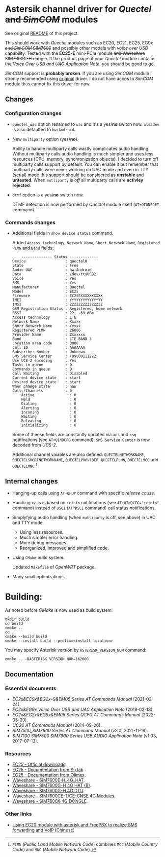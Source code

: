 # Astersik channel driver for *Quectel* ~~and *SimCOM*~~ modules

See original [README](//github.com/IchthysMaranatha/asterisk-chan-quectel/blob/master/README.md) of this project.

This should work with *Quectel* modules such as EC20, EC21, EC25, EG9x ~~and *SimCOM* SIM7600~~ and possibly other models with *voice over USB* capability.
Tested with the **EC25-E** mini-PCIe module ~~and Waveshare SIM7600G-H dongle~~.
If the product page of your *Quectel* module contains the *Voice Over USB and UAC Application Note*, you should be good to go.

*SimCOM* support is **probably broken**. If you are using *SimCOM* module I stronly recomended using [original](//github.com/IchthysMaranatha/asterisk-chan-quectel) driver.
I do not have acces to *SimCOM* module thus cannot fix this driver for now.

## Changes

### Configuration changes

* `quectel_uac` option renamed to `uac` and it's a yes/**no** switch now. `alsadev` is also defaulted to `hw:Android`.
* New `multiparty` option (yes/**no**).

    Ability to handle multiparty calls wastly complicates audio handling.
    Without multiparty calls audio handling is much simpler and uses less resources (CPU, memory, synchronization objects).
    I decided to turn off multiparty calls support by default.
    You can enable it but remember that multiparty calls were never working on UAC mode and even in TTY (serial) mode this support should be considered as **unstable** and **untested**.
    When `mutliparty` is *off* all multiparty calls are **activley rejected**.

* `dtmf` option is a yes/**no** switch now.

    DTMF detection is now performed by *Quectel* module itself (`AT+QTONEDET` command).

### Commands changes

* Additional fields in `show device status` command.

    Added `Access technology`, `Network Name`, `Short Network Name`, `Registered PLMN` and `Band` fields:

    ```
        -------------- Status -------------
    Device                  : quectel0
    State                   : Free
    Audio UAC               : hw:Android
    Data                    : /dev/ttyUSB2
    Voice                   : Yes
    SMS                     : Yes
    Manufacturer            : Quectel
    Model                   : EC25
    Firmware                : EC25EXXXXXXXXXX
    IMEI                    : YYYYYYYYYYYYYYY
    IMSI                    : ZZZZZZZZZZZZZZZ
    GSM Registration Status : Registered, home network
    RSSI                    : 22, -69 dBm
    Access technology       : LTE
    Network Name            : Xxxxx
    Short Network Name      : Yxxxx
    Registered PLMN         : 26006
    Provider Name           : Zxxxxxx
    Band                    : LTE BAND 3
    Location area code      : 0000
    Cell ID                 : AAAAAAA
    Subscriber Number       : Unknown
    SMS Service Center      : +99000111222
    Use UCS-2 encoding      : Yes
    Tasks in queue          : 0
    Commands in queue       : 0
    Call Waiting            : Disabled
    Current device state    : start
    Desired device state    : start
    When change state       : now
    Calls/Channels          : 0
        Active                : 0
        Held                  : 0
        Dialing               : 0
        Alerting              : 0
        Incoming              : 0
        Waiting               : 0
        Releasing             : 0
        Initializing          : 0
    ```

    Some of theese fields are constantly updated via `act` and `csq` notifications (see `AT+QINDCFG` command).
    `SMS Service Center` is now decoded from *UCS-2*.

    Additional channel vaiables are also defined: `QUECTELNETWORKNAME`, `QUECTELSHORTNETWORKNAME`, `QUECTELPROVIDER`, `QUECTELPLMN`, `QUECTELMCC` and `QUECTELMNC`.[^1]

    [^1]: `PLMN` (*Public Land Mobile Network Code*) combines `MCC` (*Mobile Country Code*) and `MNC` (*Mobile Network Code*).

## Internal changes

* Hanging-up calls using `AT+QHUP` command with specific *release cause*.
* Handling calls is based on `ccinfo` notifications (see `AT+QINDCFG="ccinfo"` command) instead of `DSCI` (`AT^DSCI` command) call status notifications.
* Simplyfying audio handling (when `mutliparty` is off, see above) in UAC and TTY mode.

    - Using less resources.
    - Much simpler error handling.
    - More debug messages.
    - Reorganized, improved and simplified code.

* Using `CMake` build system. 

    Updated `Makefile` of *OpenWRT* package.

* Many small optimizations.

# Building:

As noted before *CMake* is now used as build system:


```
mkdir build
cd build
cmake ..
cd ..
cmake --build build
cmake --install build --prefix=<install location>
```

You may specify Asterisk version by `ASTERISK_VERSION_NUM` command:

```
cmake .. -DASTERISK_VERSION_NUM=162000
```

## Documentation

### Essential documents

* *EC2x&EC9x&EG2x-G&EM05 Series AT Commands Manual* (2021-02-24).
* *EC2x&EG9x Voice Over USB and UAC Application Note* (2019-02-18).
* *EC2x&EG2x&EG9x&EM05 Series QCFG AT Commands Manual* (2022-05-30).
* *UC20 AT Commands Manual* (2014-09-26).
* *SIM7500_SIM7600 Series AT Command Manual* (v3.0, 2021-11-18).
* *SIM7100 SIM7500 SIM7600 Series USB AUDIO Application Note* (v1.03, 2017-07-13).

### Resources

* [EC25 - Official downloads](//www.quectel.com/ProductDownload/EC25.html).
* [EC25 - Documentation from Sixfab](//sixfab.com/product/quectel-ec25-mini-pcie-4g-lte-module/).
* [EC25 - Documentation from Olimex](//github.com/OLIMEX/USB-gLINK/tree/master/DOCUMENTS).
* [Waveshare - SIM7600E-H_4G_HAT](//www.waveshare.com/wiki/SIM7600E-H_4G_HAT).
* [Waveshare - SIM7600G-H 4G HAT (B)](//www.waveshare.com/wiki/SIM7600G-H_4G_HAT_(B)).
* [Waveshare - SIM7600G-H 4G DTU](//www.waveshare.com/wiki/SIM7600G-H_4G_DTU).
* [Waveshare - SIM7600CE-T/CE-CNSE 4G Modules](//www.waveshare.com/wiki/SIM7600CE-T_4G_HAT).
* [Waveshare - SIM7600X 4G DONGLE](//www.waveshare.com/wiki/SIM7600CE-JT1S_4G_Dongle).

### Other links

* [Using EC20 module with asterisk and FreePBX to realize SMS forwarding and VoIP (Chinese)](//sparktour.me/2022/10/08/quectel-ec20-asterisk-freepbx-gsm-gateway/)
